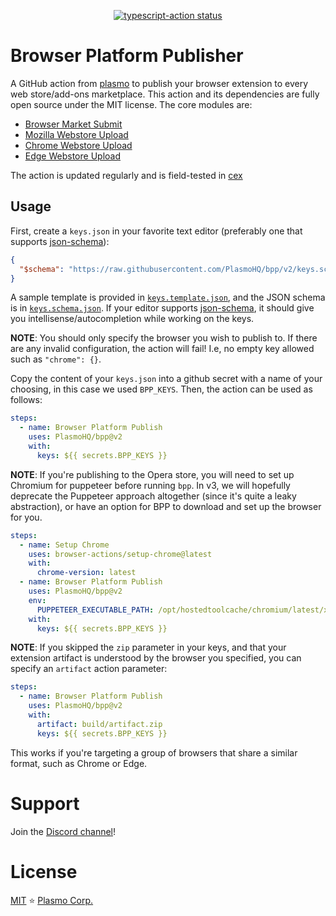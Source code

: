 <p align="center">
  <a href="https://github.com/PlasmoHQ/bpp/actions"><img alt="typescript-action status" src="https://github.com/PlasmoHQ/bpp/workflows/build-test/badge.svg"></a>
</p>

# Browser Platform Publisher

A GitHub action from [plasmo](https://www.plasmo.com/) to publish your browser extension to every web store/add-ons marketplace. This action and its dependencies are fully open source under the MIT license. The core modules are:

- [Browser Market Submit](https://github.com/PlasmoHQ/bms)
- [Mozilla Webstore Upload](https://www.npmjs.com/package/@plasmo-corp/mwu)
- [Chrome Webstore Upload](https://www.npmjs.com/package/@plasmo-corp/cwu)
- [Edge Webstore Upload](https://www.npmjs.com/package/@plasmo-corp/ewu)

The action is updated regularly and is field-tested in [cex](https://github.com/PlasmoHQ/cex/actions)

## Usage

First, create a `keys.json` in your favorite text editor (preferably one that supports [json-schema](https://json-schema.org/)):

```json
{
  "$schema": "https://raw.githubusercontent.com/PlasmoHQ/bpp/v2/keys.schema.json"
}
```

A sample template is provided in [`keys.template.json`](./keys.template.json), and the JSON schema is in [`keys.schema.json`](./keys.schema.json). If your editor supports [json-schema](https://json-schema.org/), it should give you intellisense/autocompletion while working on the keys.

**NOTE**: You should only specify the browser you wish to publish to. If there are any invalid configuration, the action will fail! I.e, no empty key allowed such as `"chrome": {}`.

Copy the content of your `keys.json` into a github secret with a name of your choosing, in this case we used `BPP_KEYS`. Then, the action can be used as follows:

```yaml
steps:
  - name: Browser Platform Publish
    uses: PlasmoHQ/bpp@v2
    with:
      keys: ${{ secrets.BPP_KEYS }}
```

**NOTE**: If you're publishing to the Opera store, you will need to set up Chromium for puppeteer before running `bpp`. In v3, we will hopefully deprecate the Puppeteer approach altogether (since it's quite a leaky abstraction), or have an option for BPP to download and set up the browser for you.

```yaml
steps:
  - name: Setup Chrome
    uses: browser-actions/setup-chrome@latest
    with:
      chrome-version: latest
  - name: Browser Platform Publish
    uses: PlasmoHQ/bpp@v2
    env:
      PUPPETEER_EXECUTABLE_PATH: /opt/hostedtoolcache/chromium/latest/x64/chrome
    with:
      keys: ${{ secrets.BPP_KEYS }}
```

**NOTE**: If you skipped the `zip` parameter in your keys, and that your extension artifact is understood by the browser you specified, you can specify an `artifact` action parameter:

```yaml
steps:
  - name: Browser Platform Publish
    uses: PlasmoHQ/bpp@v2
    with:
      artifact: build/artifact.zip
      keys: ${{ secrets.BPP_KEYS }}
```

This works if you're targeting a group of browsers that share a similar format, such as Chrome or Edge.

# Support

Join the [Discord channel](https://discord.browser.market)!

# License

[MIT](./license) ⭐ [Plasmo Corp.](https://plasmo.com)
